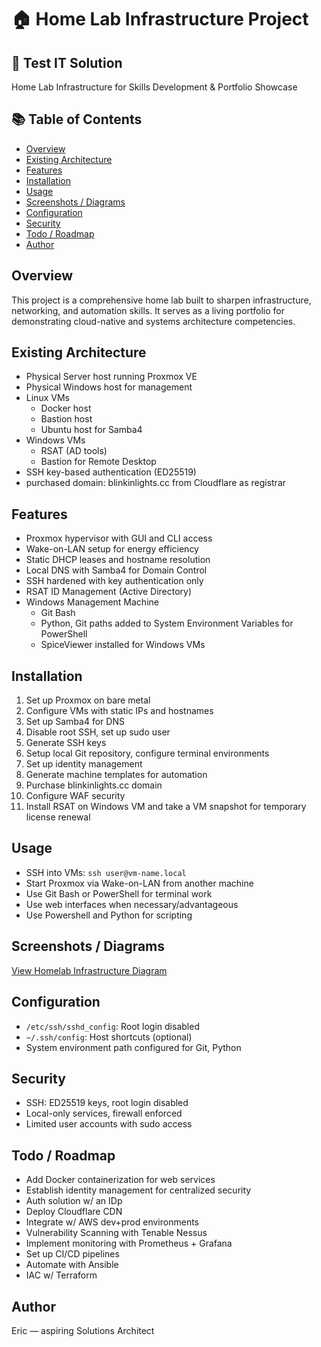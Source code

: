 # 🏠 Home Lab Infrastructure Project

## 📌 Test IT Solution

Home Lab Infrastructure for Skills Development & Portfolio Showcase

## 📚 Table of Contents

- [Overview](#overview)  
- [Existing Architecture](#existing--architecture)  
- [Features](#features)  
- [Installation](#installation)  
- [Usage](#usage)  
- [Screenshots / Diagrams](#screenshots--diagrams)  
- [Configuration](#configuration)  
- [Security](#security)  
- [Todo / Roadmap](#todo--roadmap)    
- [Author](#author)

## Overview

This project is a comprehensive home lab built to sharpen infrastructure, networking, and automation skills. It serves as a living portfolio for demonstrating cloud-native and systems architecture competencies.

## Existing Architecture

- Physical Server host running Proxmox VE  
- Physical Windows host for management  
- Linux VMs
	- Docker host
	- Bastion host
	- Ubuntu host for Samba4
- Windows VMs
	- RSAT (AD tools)
	- Bastion for Remote Desktop
- SSH key-based authentication (ED25519)
- purchased domain: blinkinlights.cc from Cloudflare as registrar

## Features

- Proxmox hypervisor with GUI and CLI access  
- Wake-on-LAN setup for energy efficiency  
- Static DHCP leases and hostname resolution  
- Local DNS with Samba4 for Domain Control
- SSH hardened with key authentication only  
- RSAT ID Management (Active Directory)
- Windows Management Machine
	- Git Bash
	- Python, Git paths added to System Environment Variables for PowerShell
	- SpiceViewer installed for Windows VMs

## Installation

1. Set up Proxmox on bare metal  
2. Configure VMs with static IPs and hostnames  
3. Set up Samba4 for DNS  
4. Disable root SSH, set up sudo user  
5. Generate SSH keys  
6. Setup local Git repository, configure terminal environments  
7. Set up identity management  
8. Generate machine templates for automation  
9. Purchase blinkinlights.cc domain  
10. Configure WAF security  
11. Install RSAT on Windows VM and take a VM snapshot for temporary license renewal  

## Usage

- SSH into VMs: `ssh user@vm-name.local`  
- Start Proxmox via Wake-on-LAN from another machine  
- Use Git Bash or PowerShell for terminal work  
- Use web interfaces when necessary/advantageous  
- Use Powershell and Python for scripting

## Screenshots / Diagrams

[View Homelab Infrastructure Diagram](drawings/Homelab-Infra.png)

## Configuration

- `/etc/ssh/sshd_config`: Root login disabled  
- `~/.ssh/config`: Host shortcuts (optional)  
- System environment path configured for Git, Python

## Security

- SSH: ED25519 keys, root login disabled  
- Local-only services, firewall enforced  
- Limited user accounts with sudo access

## Todo / Roadmap

- Add Docker containerization for web services
- Establish identity management for centralized security  
- Auth solution w/ an IDp
- Deploy Cloudflare CDN
- Integrate w/ AWS dev+prod environments
- Vulnerability Scanning with Tenable Nessus
- Implement monitoring with Prometheus + Grafana  
- Set up CI/CD pipelines  
- Automate with Ansible
- IAC w/ Terraform

## Author

Eric — aspiring Solutions Architect
